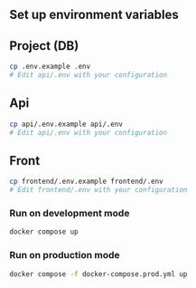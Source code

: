 

## Set up environment variables

## Project (DB)
```bash
cp .env.example .env
# Edit api/.env with your configuration
```

## Api
```bash
cp api/.env.example api/.env
# Edit api/.env with your configuration
```

## Front
```bash
cp frontend/.env.example frontend/.env
# Edit frontend/.env with your configuration
```

### Run on development mode
```bash
docker compose up
```

### Run on production mode
```bash
docker compose -f docker-compose.prod.yml up
```